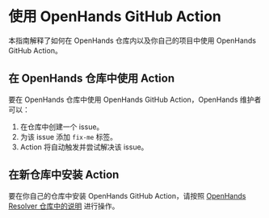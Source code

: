 # 使用 OpenHands GitHub Action

本指南解释了如何在 OpenHands 仓库内以及你自己的项目中使用 OpenHands GitHub Action。

## 在 OpenHands 仓库中使用 Action

要在 OpenHands 仓库中使用 OpenHands GitHub Action，OpenHands 维护者可以：

1. 在仓库中创建一个 issue。
2. 为该 issue 添加 `fix-me` 标签。
3. Action 将自动触发并尝试解决该 issue。

## 在新仓库中安装 Action

要在你自己的仓库中安装 OpenHands GitHub Action，请按照 [OpenHands Resolver 仓库中的说明](https://github.com/All-Hands-AI/OpenHands/tree/main/openhands/resolver#using-the-github-actions-workflow) 进行操作。
